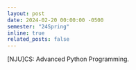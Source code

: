 ```yaml
---
layout: post
date: 2024-02-20 00:00:00 -0500
semester: "24Spring"
inline: true
related_posts: false
---
```


[NJU]CS: Advanced Python Programming.
